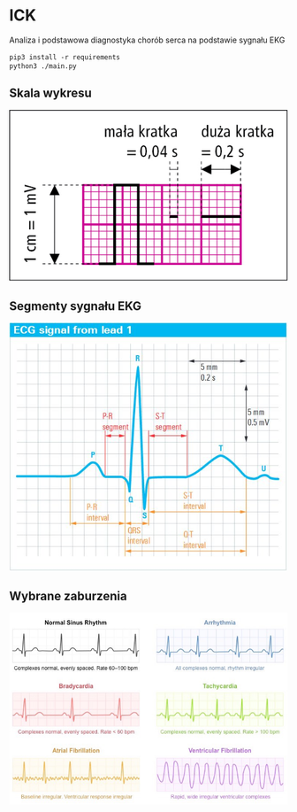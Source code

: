 # ICK
Analiza i podstawowa diagnostyka chorób serca na podstawie sygnału EKG

```
pip3 install -r requirements
python3 ./main.py
```

## Skala wykresu
![skala](./skala.jpg)

## Segmenty sygnału EKG
![segmenty](./segmenty.jpg)

## Wybrane zaburzenia
![zaburzenia](./zaburzenia.png)
